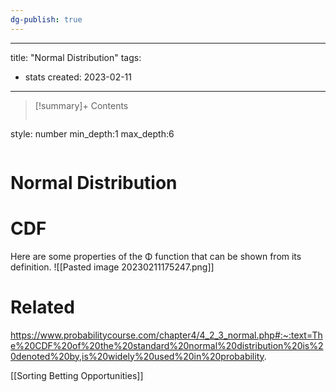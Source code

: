 ```yaml
---
dg-publish: true
---
```


---
title:  "Normal Distribution"
tags:
- stats
created: 2023-02-11
---

>[!summary]+ Contents
>```toc
style: number
min_depth:1
max_depth:6 
>```


# Normal Distribution

# CDF
Here are some properties of the Φ function that can be shown from its definition.
![[Pasted image 20230211175247.png]]
# Related
https://www.probabilitycourse.com/chapter4/4_2_3_normal.php#:~:text=The%20CDF%20of%20the%20standard%20normal%20distribution%20is%20denoted%20by,is%20widely%20used%20in%20probability.

[[Sorting Betting Opportunities]]